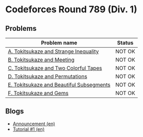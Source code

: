 # Codeforces Round 789 (Div. 1)

## Problems

|Problem name|Status|
|------------|---------|
| [A. Tokitsukaze and Strange Inequality](problems/A._Tokitsukaze_and_Strange_Inequality.md)|NOT OK|
| [B. Tokitsukaze and Meeting](problems/B._Tokitsukaze_and_Meeting.md)|NOT OK|
| [C. Tokitsukaze and Two Colorful Tapes](problems/C._Tokitsukaze_and_Two_Colorful_Tapes.md)|NOT OK|
| [D. Tokitsukaze and Permutations](problems/D._Tokitsukaze_and_Permutations.md)|NOT OK|
| [E. Tokitsukaze and Beautiful Subsegments](problems/E._Tokitsukaze_and_Beautiful_Subsegments.md)|NOT OK|
| [F. Tokitsukaze and Gems](problems/F._Tokitsukaze_and_Gems.md)|NOT OK|
## Blogs

- [Announcement (en)](blogs/Announcement_(en).md)
- [Tutorial #1 (en)](blogs/Tutorial_1_(en).md)
